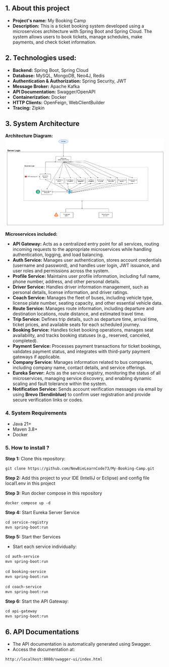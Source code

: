## 1. About this project
- **Project's name:** My Booking Camp
- **Description:** This is a ticket booking system developed using a microservices architecture with Spring Boot and Spring Cloud. The system allows users to book tickets, manage schedules, make payments, and check ticket information.

## 2. Technologies used:
- **Backend:** Spring Boot, Spring Cloud
- **Database:** MySQL, MongoDB, Neo4J, Redis
- **Authentication & Authorization:** Spring Security, JWT
- **Message Broker:** Apache Kafka
- **API Documentation:** Swagger/OpenAPI
- **Containerization:** Docker
- **HTTP Clients:** OpenFeign, WebClientBuilder
- **Tracing:** Zipkin

## 3. System Architecture
**Architecture Diagram:**
![img.png](img.png)

**Microservices included:**
- **API Gateway:**  Acts as a centralized entry point for all services, routing incoming requests to the appropriate microservices while handling authentication, logging, and load balancing.
- **Auth Service:**  Manages user authentication, stores account credentials (username and password), and handles user login, JWT issuance, and user roles and permissions across the system.
- **Profile Service:**  Maintains user profile information, including full name, phone number, address, and other personal details.
- **Driver Service:**  Handles driver information management, such as personal details, license information, and driver ratings.
- **Coach Service:**  Manages the fleet of buses, including vehicle type, license plate number, seating capacity, and other essential vehicle data.
- **Route Service:**  Manages route information, including departure and destination locations, route distance, and estimated travel time.
- **Trip Service:**  Defines trip details, such as departure time, arrival time, ticket prices, and available seats for each scheduled journey.
- **Booking Service:**  Handles ticket booking operations, manages seat availability, and tracks booking statuses (e.g., reserved, canceled, completed).
- **Payment Service:**  Processes payment transactions for ticket bookings, validates payment status, and integrates with third-party payment gateways if applicable.
- **Company Service:**  Manages information related to bus companies, including company name, contact details, and service offerings.
- **Eureka Server:**  Acts as the service registry, monitoring the status of all microservices, managing service discovery, and enabling dynamic scaling and fault tolerance within the system.
- **Notification Service:** Sends account verification messages via email by using **Brevo (Sendinblue)** to confirm user registration and provide secure verification links or codes.

### 4. System Requirements
- Java 21+
- Maven 3.8+
- Docker

### 5. How to install ?
**Step 1:** Clone this repository:

```
git clone https://github.com/NewBieLearnCode73/My-Booking-Camp.git
```

**Step 2:** Add this project to your IDE (IntelliJ or Eclipse) and config file local1.env in this project

**Step 3:** Run docker compose in this repository

```
docker compose up -d
```

**Step 4:** Start Eureka Server Service

```
cd service-registry
mvn spring-boot:run
```

**Step 5:** Start ther Services
- Start each service individually:

```
cd auth-service
mvn spring-boot:run

cd booking-service
mvn spring-boot:run

cd coach-service
mvn spring-boot:run
```

**Step 6:** Start the API Gateway:

```
cd api-gateway
mvn spring-boot:run
```

## 6. API Documentations
- The API documentation is automatically generated using Swagger.
- Access the documentation at:

```
http://localhost:8080/swagger-ui/index.html
```


